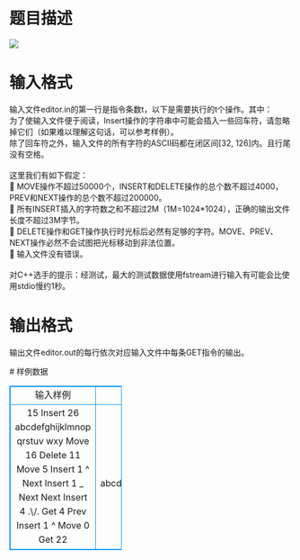 # 

 
 # 题目描述 
<p>
<img border="0" src="/source/joyoi/tyvj-2388/img/aHR0cDovL3d3dy5qb3lvaS5jbi9wcm9ibGVtL3R5dmotMjM4OC9wcm9ibGVtc19pbWFnZXMvMjc4Mi8xNTA3XzEuanBn.jpg"><br></p> 

 
 # 输入格式 
<p>
输入文件editor.in的第一行是指令条数t，以下是需要执行的t个操作。其中：<br>为了使输入文件便于阅读，Insert操作的字符串中可能会插入一些回车符，请忽略掉它们（如果难以理解这句话，可以参考样例）。<br>除了回车符之外，输入文件的所有字符的ASCII码都在闭区间[32, 126]内。且行尾没有空格。<br><br>这里我们有如下假定：<br>&#61548;	MOVE操作不超过50000个，INSERT和DELETE操作的总个数不超过4000，PREV和NEXT操作的总个数不超过200000。<br>&#61548;	所有INSERT插入的字符数之和不超过2M（1M=1024*1024），正确的输出文件长度不超过3M字节。<br>&#61548;	DELETE操作和GET操作执行时光标后必然有足够的字符。MOVE、PREV、NEXT操作必然不会试图把光标移动到非法位置。<br>&#61548;	输入文件没有错误。<br><br>对C++选手的提示：经测试，最大的测试数据使用fstream进行输入有可能会比使用stdio慢约1秒。<br></p> 

 
 # 输出格式 
<p>
输出文件editor.out的每行依次对应输入文件中每条GET指令的输出。<br></p> 
# 样例数据
<style>
        table,table tr th, table tr td { border:1px solid #0094ff; }
        table { width: 200px; min-height: 25px; line-height: 25px; text-align: center; border-collapse: collapse;}   
    </style>
<table>
	<tr>
		<td>输入样例</td>
		<td>输出样例</td>
	</tr>
<tr><td>15
Insert 26
abcdefghijklmnop
qrstuv wxy
Move 16
Delete 11
Move 5
Insert 1
^
Next
Insert 1
_
Next
Next
Insert 4
.\/.
Get 4
Prev
Insert 1
^
Move 0
Get 22
</td><td>.\/.
abcde^_^f.\/.ghijklmno</td></tr></table>
